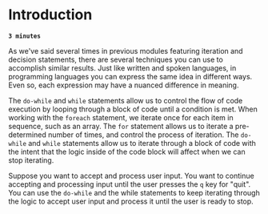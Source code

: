 # Introduction

**`3 minutes`**

As we've said several times in previous modules featuring iteration and decision statements, there are several techniques you can use to accomplish similar results. Just like written and spoken languages, in programming languages you can express the same idea in different ways. Even so, each expression may have a nuanced difference in meaning.

The `do-while` and `while` statements allow us to control the flow of code execution by looping through a block of code until a condition is met. When working with the `foreach` statement, we iterate once for each item in sequence, such as an array. The `for` statement allows us to iterate a pre-determined number of times, and control the process of iteration. The `do-while` and `while` statements allow us to iterate through a block of code with the intent that the logic inside of the code block will affect when we can stop iterating.

Suppose you want to accept and process user input. You want to continue accepting and processing input until the user presses the `q` key for "quit". You can use the `do-while` and the while statements to keep iterating through the logic to accept user input and process it until the user is ready to stop.